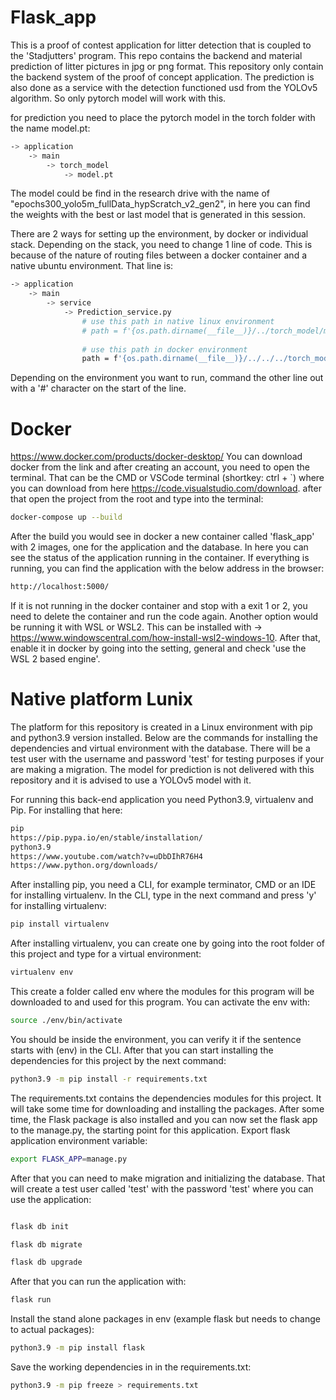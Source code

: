 # Flask_app
This is a proof of contest application for litter detection that is coupled to the 'Stadjutters' program. This repo contains the backend and material prediction of litter pictures in jpg or png format. This repository only contain the backend system of the proof of concept application. The prediction is also done as a service with the detection functioned usd from the YOLOv5 algorithm. So only pytorch model will work with this.

for prediction you need to place the pytorch model in the torch folder with the name model.pt:
```sh
-> application 
    -> main
        -> torch_model
            -> model.pt
```

The model could be find in the research drive with the name of "epochs300_yolo5m_fullData_hypScratch_v2_gen2", in here you can find the weights with the best or last model that is generated in this session.

There are 2 ways for setting up the environment, by docker or individual stack. Depending on the stack, you need to change 1 line of code. This is because of the nature of routing files between a docker container and a native ubuntu environment. That line is:
```sh
-> application
    -> main
        -> service
            -> Prediction_service.py
                # use this path in native linux environment 
                # path = f'{os.path.dirname(__file__)}/../torch_model/model.pt'
                
                # use this path in docker environment 
                path = f'{os.path.dirname(__file__)}/../../../torch_model/model.pt'
```

Depending on the environment you want to run, command the other line out with a '#' character on the start of the line.

# Docker
https://www.docker.com/products/docker-desktop/ You can download docker from the link and after creating an account, you need to open the terminal. That can be the CMD or VSCode terminal (shortkey: ctrl + `) where you can download from here https://code.visualstudio.com/download. after that open the project from the root and type into the terminal: 
```sh
docker-compose up --build
```

After the build you would see in docker a new container called 'flask_app' with 2 images, one for the application and the database. In here you can see the status of the application running in the container. If everything is running, you can find the application with the below address in the browser:
```sh
http://localhost:5000/
```

If it is not running in the docker container and stop with a exit 1 or 2, you need to delete the container and run the code again. Another option would be running it with WSL or WSL2. This can be installed with -> https://www.windowscentral.com/how-install-wsl2-windows-10. After that, enable it in docker by going into the setting, general and check 'use the WSL 2 based engine'. 

# Native platform Lunix
The platform for this repository is created in a Linux environment with pip and python3.9 version installed. Below are the commands for installing the dependencies and virtual environment with the database. There will be a test user with the username and password 'test' for testing purposes if your are making a migration. The model for prediction is not delivered with this repository and it is advised to use a YOLOv5 model with it.

For running this back-end application you need Python3.9, virtualenv and Pip. For installing that here:
```sh
pip
https://pip.pypa.io/en/stable/installation/
python3.9
https://www.youtube.com/watch?v=uDbDIhR76H4
https://www.python.org/downloads/
```

After installing pip, you need a CLI, for example terminator, CMD or an IDE for installing virtualenv. In the CLI, type in the next command and press 'y' for installing virtualenv:
```sh
pip install virtualenv
```

After installing virtualenv, you can create one by going into the root folder of this project and type for a virtual environment: 
```sh
virtualenv env
```

This create a   folder called env where the modules for this program will be downloaded to and used for this program. You can activate the env with: 
```sh
source ./env/bin/activate
```

You should be inside the environment, you can verify it if the sentence starts with (env) in the CLI. After that you can start installing the dependencies for this project by the next command:
```sh
python3.9 -m pip install -r requirements.txt
```

The requirements.txt contains the dependencies modules for this project. It will take some time for downloading and installing the packages. After some time, the Flask package is also installed and you can now set the flask app to the manage.py, the starting point for this application. Export flask application environment variable:
```sh
export FLASK_APP=manage.py
```

After that you can need to make migration and initializing the database. That will create a test user called 'test' with the password 'test' where you can use the application:
```sh 

flask db init

flask db migrate

flask db upgrade
```

After that you can run the application with: 
```sh
flask run
```

Install the stand alone packages in env (example flask but needs to change to actual packages): 
```sh
python3.9 -m pip install flask
```

Save the working dependencies in in the requirements.txt: 
```sh   
python3.9 -m pip freeze > requirements.txt
```